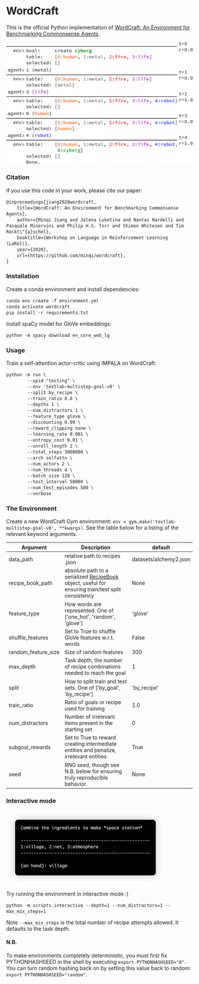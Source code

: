 # WordCraft

This is the official Python implementation of [WordCraft: An Environment for Benchmarking Commonsense Agents](https://larel-ws.github.io/assets/pdfs/wordcraft_an_environment_for_benchmarking_commonsense_agents.pdf).

![Example episode](example_episode.png "Example episode")

### Citation
If you use this code in your work, please cite our paper:

    @inproceedings{jiang2020wordcraft,
        title={WordCraft: An Environment for Benchmarking Commonsense Agents},
        author={Minqi Jiang and Jelena Luketina and Nantas Nardelli and Pasquale Minervini and Philip H.S. Torr and Shimon Whiteson and Tim Rockt\"{a}schel},
        booktitle={Workshop on Language in Reinforcement Learning (LaRel)},
        year={2020},
        url={https://github.com/minqi/wordcraft},
    }

### Installation
Create a conda environment and install dependencies:
```
conda env create -f environment.yml
conda activate wordcraft
pip install -r requirements.txt
```

Install spaCy model for GloVe embeddings:
```
python -m spacy download en_core_web_lg
```

### Usage
Train a self-attention actor-critic using IMPALA on WordCraft:
```
python -m run \
        --xpid "testing" \
        --env 'textlab-multistep-goal-v0' \
        --split by_recipe \
        --train_ratio 0.8 \
        --depths 1 \
        --num_distractors 1 \
        --feature_type glove \
        --discounting 0.99 \
        --reward_clipping none \
        --learning_rate 0.001 \
        --entropy_cost 0.01 \
        --unroll_length 2 \
        --total_steps 3000000 \
        --arch selfattn \
        --num_actors 2 \
        --num_threads 4 \
        --batch_size 128 \
        --test_interval 50000 \
        --num_test_episodes 500 \
        --verbose
```

### The Environment
Create a new WordCraft Gym environment: `env = gym.make('textlab-multistep-goal-v0', **kwargs)`. See the table below for a listing of the relevant keyword arguments.

| Argument | Description | default |
| ------ | ------ | ------- |
|data_path|relative path to recipes .json|datasets/alchemy2.json|
|recipe_book_path|absolute path to a serialized [RecipeBook](https://github.com/minqi/wordcraft/blob/master/wordcraft/recipe_book.py) object, useful for ensuring train/test split consistency|None|
|feature_type|How words are represented. One of ['one_hot', 'random', 'glove']|'glove'|
|shuffle_features|Set to True to shuffle GloVe features w.r.t. words|False|
|random_feature_size|Size of random features|300|
|max_depth|Task depth, the number of recipe combinations needed to reach the goal|1|
|split|How to split train and test sets. One of ['by_goal', 'by_recipe']|'by_recipe'|
|train_ratio|Ratio of goals or recipe used for training|1.0|
|num_distractors|Number of irrelevant items present in the starting set|0|
|subgoal_rewards|Set to True to reward creating intermediate entities and penalize, irrelevant entities|True|
|seed|RNG seed, though see N.B. below for ensuring truly reproducible behavior.|None|

### Interactive mode
![Interactive mode preview](interactive_mode_preview.png "Interactive mode preview")

Try running the environment in interactive mode :)
```
python -m scripts.interactive --depth=1 --num_distractors=1 --max_mix_steps=1 
```
Note `--max_mix_steps` is the total number of recipe attempts allowed. It defaults to the task depth.

#### N.B.
To make environments completely deterministic, you must first fix PYTHONHASHSEED in the shell by executing `export PYTHONHASHSEED="0"`.
You can turn random hashing back on by setting this value back to random: `export PYTHONHASHSEED="random"`.